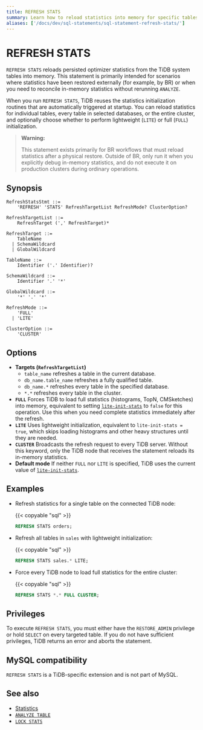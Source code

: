 ```yaml
---
title: REFRESH STATS
summary: Learn how to reload statistics into memory for specific tables or the whole TiDB cluster.
aliases: ['/docs/dev/sql-statements/sql-statement-refresh-stats/']
---
```


# REFRESH STATS

`REFRESH STATS` reloads persisted optimizer statistics from the TiDB system tables into memory. This statement is primarily intended for scenarios where statistics have been restored externally (for example, by BR) or when you need to reconcile in-memory statistics without rerunning `ANALYZE`.

When you run `REFRESH STATS`, TiDB reuses the statistics initialization routines that are automatically triggered at startup. You can reload statistics for individual tables, every table in selected databases, or the entire cluster, and optionally choose whether to perform lightweight (`LITE`) or full (`FULL`) initialization.

> **Warning:**
>
> This statement exists primarily for BR workflows that must reload statistics after a physical restore. Outside of BR, only run it when you explicitly debug in-memory statistics, and do not execute it on production clusters during ordinary operations.

## Synopsis

```ebnf+diagram
RefreshStatsStmt ::=
    'REFRESH' 'STATS' RefreshTargetList RefreshMode? ClusterOption?

RefreshTargetList ::=
    RefreshTarget (',' RefreshTarget)*

RefreshTarget ::=
    TableName
  | SchemaWildcard
  | GlobalWildcard

TableName ::=
    Identifier ('.' Identifier)?

SchemaWildcard ::=
    Identifier '.' '*'

GlobalWildcard ::=
    '*' '.' '*'

RefreshMode ::=
    'FULL'
  | 'LITE'

ClusterOption ::=
    'CLUSTER'
```

## Options

- **Targets (`RefreshTargetList`)**
    - `table_name` refreshes a table in the current database.
    - `db_name.table_name` refreshes a fully qualified table.
    - `db_name.*` refreshes every table in the specified database.
    - `*.*` refreshes every table in the cluster.
- **`FULL`** Forces TiDB to load full statistics (histograms, TopN, CMSketches) into memory, equivalent to setting [`lite-init-stats`](/tidb-configuration-file.md#lite-init-stats-new-in-v710) to `false` for this operation. Use this when you need complete statistics immediately after the refresh.
- **`LITE`** Uses lightweight initialization, equivalent to `lite-init-stats = true`, which skips loading histograms and other heavy structures until they are needed.
- **`CLUSTER`** Broadcasts the refresh request to every TiDB server. Without this keyword, only the TiDB node that receives the statement reloads its in-memory statistics.
- **Default mode** If neither `FULL` nor `LITE` is specified, TiDB uses the current value of [`lite-init-stats`](/tidb-configuration-file.md#lite-init-stats-new-in-v710).

## Examples

- Refresh statistics for a single table on the connected TiDB node:

  {{< copyable "sql" >}}

  ```sql
  REFRESH STATS orders;
  ```

- Refresh all tables in `sales` with lightweight initialization:

  {{< copyable "sql" >}}

  ```sql
  REFRESH STATS sales.* LITE;
  ```

- Force every TiDB node to load full statistics for the entire cluster:

  {{< copyable "sql" >}}

  ```sql
  REFRESH STATS *.* FULL CLUSTER;
  ```

## Privileges

To execute `REFRESH STATS`, you must either have the `RESTORE_ADMIN` privilege or hold `SELECT` on every targeted table. If you do not have sufficient privileges, TiDB returns an error and aborts the statement.

## MySQL compatibility

`REFRESH STATS` is a TiDB-specific extension and is not part of MySQL.

## See also

- [Statistics](/statistics.md)
- [`ANALYZE TABLE`](/sql-statements/sql-statement-analyze-table.md)
- [`LOCK STATS`](/sql-statements/sql-statement-lock-stats.md)
